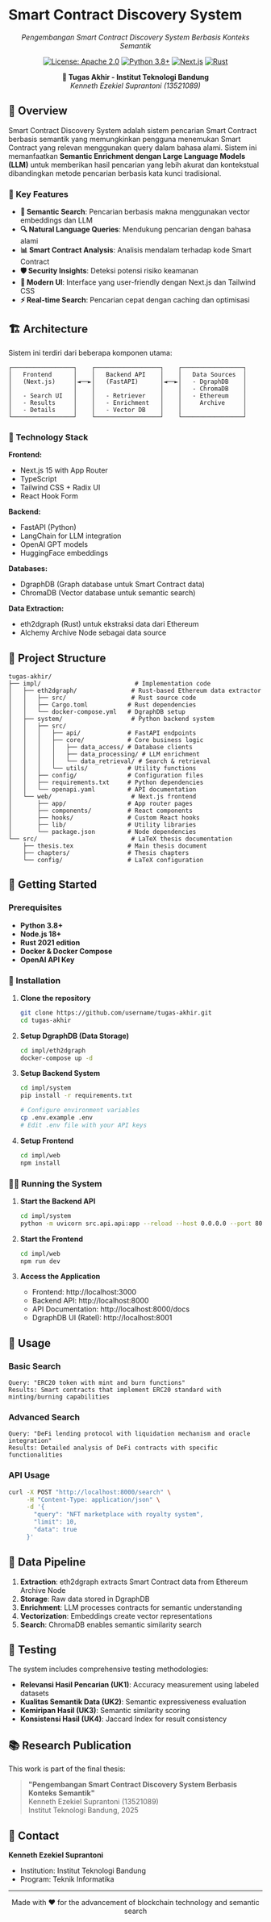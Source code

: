 # Smart Contract Discovery System

<div align="center">

*Pengembangan Smart Contract Discovery System Berbasis Konteks Semantik*

[![License: Apache 2.0](https://img.shields.io/badge/License-Apache%202.0-blue.svg)](LICENSE)
[![Python 3.8+](https://img.shields.io/badge/python-3.8+-blue.svg)](https://www.python.org/downloads/)
[![Next.js](https://img.shields.io/badge/Next.js-15-black.svg)](https://nextjs.org/)
[![Rust](https://img.shields.io/badge/Rust-2021-orange.svg)](https://www.rust-lang.org/)

**📝 Tugas Akhir - Institut Teknologi Bandung**  
*Kenneth Ezekiel Suprantoni (13521089)*

</div>

## 🎯 Overview

Smart Contract Discovery System adalah sistem pencarian Smart Contract berbasis semantik yang memungkinkan pengguna menemukan Smart Contract yang relevan menggunakan query dalam bahasa alami. Sistem ini memanfaatkan **Semantic Enrichment dengan Large Language Models (LLM)** untuk memberikan hasil pencarian yang lebih akurat dan kontekstual dibandingkan metode pencarian berbasis kata kunci tradisional.

### 🚀 Key Features

- **🧠 Semantic Search**: Pencarian berbasis makna menggunakan vector embeddings dan LLM
- **🔍 Natural Language Queries**: Mendukung pencarian dengan bahasa alami
- **📊 Smart Contract Analysis**: Analisis mendalam terhadap kode Smart Contract
- **🛡️ Security Insights**: Deteksi potensi risiko keamanan
- **🎨 Modern UI**: Interface yang user-friendly dengan Next.js dan Tailwind CSS
- **⚡ Real-time Search**: Pencarian cepat dengan caching dan optimisasi

## 🏗️ Architecture

Sistem ini terdiri dari beberapa komponen utama:

```
┌─────────────────┐    ┌──────────────────┐    ┌─────────────────┐
│   Frontend      │    │   Backend API    │    │   Data Sources  │
│   (Next.js)     │◄──►│   (FastAPI)      │◄──►│   - DgraphDB    │
│                 │    │                  │    │   - ChromaDB    │
│   - Search UI   │    │   - Retriever    │    │   - Ethereum    │
│   - Results     │    │   - Enrichment   │    │     Archive     │
│   - Details     │    │   - Vector DB    │    │                 │
└─────────────────┘    └──────────────────┘    └─────────────────┘
```

### 🔧 Technology Stack

**Frontend:**
- Next.js 15 with App Router
- TypeScript
- Tailwind CSS + Radix UI
- React Hook Form

**Backend:**
- FastAPI (Python)
- LangChain for LLM integration
- OpenAI GPT models
- HuggingFace embeddings

**Databases:**
- DgraphDB (Graph database untuk Smart Contract data)
- ChromaDB (Vector database untuk semantic search)

**Data Extraction:**
- eth2dgraph (Rust) untuk ekstraksi data dari Ethereum
- Alchemy Archive Node sebagai data source

## 📁 Project Structure

```
tugas-akhir/
├── impl/                          # Implementation code
│   ├── eth2dgraph/               # Rust-based Ethereum data extractor
│   │   ├── src/                  # Rust source code
│   │   ├── Cargo.toml           # Rust dependencies
│   │   └── docker-compose.yml   # DgraphDB setup
│   ├── system/                   # Python backend system
│   │   ├── src/
│   │   │   ├── api/             # FastAPI endpoints
│   │   │   ├── core/            # Core business logic
│   │   │   │   ├── data_access/ # Database clients
│   │   │   │   ├── data_processing/ # LLM enrichment
│   │   │   │   └── data_retrieval/ # Search & retrieval
│   │   │   └── utils/           # Utility functions
│   │   ├── config/              # Configuration files
│   │   ├── requirements.txt     # Python dependencies
│   │   └── openapi.yaml         # API documentation
│   └── web/                      # Next.js frontend
│       ├── app/                 # App router pages
│       ├── components/          # React components
│       ├── hooks/               # Custom React hooks
│       ├── lib/                 # Utility libraries
│       └── package.json         # Node dependencies
└── src/                          # LaTeX thesis documentation
    ├── thesis.tex               # Main thesis document
    ├── chapters/                # Thesis chapters
    └── config/                  # LaTeX configuration
```

## 🚀 Getting Started

### Prerequisites

- **Python 3.8+**
- **Node.js 18+** 
- **Rust 2021 edition**
- **Docker & Docker Compose**
- **OpenAI API Key**

### 🔧 Installation

1. **Clone the repository**
   ```bash
   git clone https://github.com/username/tugas-akhir.git
   cd tugas-akhir
   ```

2. **Setup DgraphDB (Data Storage)**
   ```bash
   cd impl/eth2dgraph
   docker-compose up -d
   ```

3. **Setup Backend System**
   ```bash
   cd impl/system
   pip install -r requirements.txt
   
   # Configure environment variables
   cp .env.example .env
   # Edit .env file with your API keys
   ```

4. **Setup Frontend**
   ```bash
   cd impl/web
   npm install
   ```

### 🏃‍♂️ Running the System

1. **Start the Backend API**
   ```bash
   cd impl/system
   python -m uvicorn src.api.api:app --reload --host 0.0.0.0 --port 8000
   ```

2. **Start the Frontend**
   ```bash
   cd impl/web
   npm run dev
   ```

3. **Access the Application**
   - Frontend: http://localhost:3000
   - Backend API: http://localhost:8000
   - API Documentation: http://localhost:8000/docs
   - DgraphDB UI (Ratel): http://localhost:8001

## 📖 Usage

### Basic Search
```
Query: "ERC20 token with mint and burn functions"
Results: Smart contracts that implement ERC20 standard with minting/burning capabilities
```

### Advanced Search
```
Query: "DeFi lending protocol with liquidation mechanism and oracle integration"
Results: Detailed analysis of DeFi contracts with specific functionalities
```

### API Usage
```bash
curl -X POST "http://localhost:8000/search" \
     -H "Content-Type: application/json" \
     -d '{
       "query": "NFT marketplace with royalty system",
       "limit": 10,
       "data": true
     }'
```

## 🔬 Data Pipeline

1. **Extraction**: eth2dgraph extracts Smart Contract data from Ethereum Archive Node
2. **Storage**: Raw data stored in DgraphDB 
3. **Enrichment**: LLM processes contracts for semantic understanding
4. **Vectorization**: Embeddings create vector representations
5. **Search**: ChromaDB enables semantic similarity search

## 🧪 Testing

The system includes comprehensive testing methodologies:

- **Relevansi Hasil Pencarian (UK1)**: Accuracy measurement using labeled datasets
- **Kualitas Semantik Data (UK2)**: Semantic expressiveness evaluation  
- **Kemiripan Hasil (UK3)**: Semantic similarity scoring
- **Konsistensi Hasil (UK4)**: Jaccard Index for result consistency

## 📚 Research Publication

This work is part of the final thesis:
> **"Pengembangan Smart Contract Discovery System Berbasis Konteks Semantik"**  
> Kenneth Ezekiel Suprantoni (13521089)  
> Institut Teknologi Bandung, 2025

## 📧 Contact

**Kenneth Ezekiel Suprantoni**  
- Institution: Institut Teknologi Bandung
- Program: Teknik Informatika

---

<div align="center">
Made with ❤️ for the advancement of blockchain technology and semantic search
</div>
